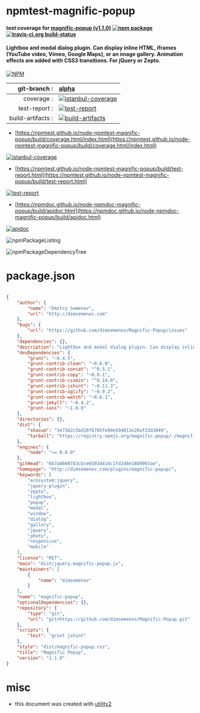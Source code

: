 # npmtest-magnific-popup

#### test coverage for  [magnific-popup (v1.1.0)](http://dimsemenov.com/plugins/magnific-popup/)  [![npm package](https://img.shields.io/npm/v/npmtest-magnific-popup.svg?style=flat-square)](https://www.npmjs.org/package/npmtest-magnific-popup) [![travis-ci.org build-status](https://api.travis-ci.org/npmtest/node-npmtest-magnific-popup.svg)](https://travis-ci.org/npmtest/node-npmtest-magnific-popup)

#### Lightbox and modal dialog plugin. Can display inline HTML, iframes (YouTube video, Vimeo, Google Maps), or an image gallery. Animation effects are added with CSS3 transitions. For jQuery or Zepto.

[![NPM](https://nodei.co/npm/magnific-popup.png?downloads=true&downloadRank=true&stars=true)](https://www.npmjs.com/package/magnific-popup)

| git-branch : | [alpha](https://github.com/npmtest/node-npmtest-magnific-popup/tree/alpha)|
|--:|:--|
| coverage : | [![istanbul-coverage](https://npmtest.github.io/node-npmtest-magnific-popup/build/coverage.badge.svg)](https://npmtest.github.io/node-npmtest-magnific-popup/build/coverage.html/index.html)|
| test-report : | [![test-report](https://npmtest.github.io/node-npmtest-magnific-popup/build/test-report.badge.svg)](https://npmtest.github.io/node-npmtest-magnific-popup/build/test-report.html)|
| build-artifacts : | [![build-artifacts](https://npmtest.github.io/node-npmtest-magnific-popup/glyphicons_144_folder_open.png)](https://github.com/npmtest/node-npmtest-magnific-popup/tree/gh-pages/build)|

- [https://npmtest.github.io/node-npmtest-magnific-popup/build/coverage.html/index.html](https://npmtest.github.io/node-npmtest-magnific-popup/build/coverage.html/index.html)

[![istanbul-coverage](https://npmtest.github.io/node-npmtest-magnific-popup/build/screenCapture.buildCi.browser.%252Ftmp%252Fbuild%252Fcoverage.lib.html.png)](https://npmtest.github.io/node-npmtest-magnific-popup/build/coverage.html/index.html)

- [https://npmtest.github.io/node-npmtest-magnific-popup/build/test-report.html](https://npmtest.github.io/node-npmtest-magnific-popup/build/test-report.html)

[![test-report](https://npmtest.github.io/node-npmtest-magnific-popup/build/screenCapture.buildCi.browser.%252Ftmp%252Fbuild%252Ftest-report.html.png)](https://npmtest.github.io/node-npmtest-magnific-popup/build/test-report.html)

- [https://npmdoc.github.io/node-npmdoc-magnific-popup/build/apidoc.html](https://npmdoc.github.io/node-npmdoc-magnific-popup/build/apidoc.html)

[![apidoc](https://npmdoc.github.io/node-npmdoc-magnific-popup/build/screenCapture.buildCi.browser.%252Ftmp%252Fbuild%252Fapidoc.html.png)](https://npmdoc.github.io/node-npmdoc-magnific-popup/build/apidoc.html)

![npmPackageListing](https://npmtest.github.io/node-npmtest-magnific-popup/build/screenCapture.npmPackageListing.svg)

![npmPackageDependencyTree](https://npmtest.github.io/node-npmtest-magnific-popup/build/screenCapture.npmPackageDependencyTree.svg)



# package.json

```json

{
    "author": {
        "name": "Dmitry Semenov",
        "url": "http://dimsemenov.com"
    },
    "bugs": {
        "url": "https://github.com/dimsemenov/Magnific-Popup/issues"
    },
    "dependencies": {},
    "description": "Lightbox and modal dialog plugin. Can display inline HTML, iframes (YouTube video, Vimeo, Google Maps), or an image gallery. Animation effects are added with CSS3 transitions. For jQuery or Zepto.",
    "devDependencies": {
        "grunt": "~0.4.5",
        "grunt-contrib-clean": "~0.6.0",
        "grunt-contrib-concat": "^0.5.1",
        "grunt-contrib-copy": "~0.8.1",
        "grunt-contrib-cssmin": "^0.14.0",
        "grunt-contrib-jshint": "~0.11.3",
        "grunt-contrib-uglify": "~0.9.2",
        "grunt-contrib-watch": "~0.6.1",
        "grunt-jekyll": "~0.4.2",
        "grunt-sass": "~1.0.0"
    },
    "directories": {},
    "dist": {
        "shasum": "3e7362c5bd18f6785fe99e59d013e20af33d3049",
        "tarball": "https://registry.npmjs.org/magnific-popup/-/magnific-popup-1.1.0.tgz"
    },
    "engines": {
        "node": ">= 0.8.0"
    },
    "gitHead": "6b7a8088783cbce01034414c1fd2d8e1889093ae",
    "homepage": "http://dimsemenov.com/plugins/magnific-popup/",
    "keywords": [
        "ecosystem:jquery",
        "jquery-plugin",
        "zepto",
        "lightbox",
        "popup",
        "modal",
        "window",
        "dialog",
        "gallery",
        "jquery",
        "photo",
        "responsive",
        "mobile"
    ],
    "license": "MIT",
    "main": "dist/jquery.magnific-popup.js",
    "maintainers": [
        {
            "name": "dimsemenov"
        }
    ],
    "name": "magnific-popup",
    "optionalDependencies": {},
    "repository": {
        "type": "git",
        "url": "git+https://github.com/dimsemenov/Magnific-Popup.git"
    },
    "scripts": {
        "test": "grunt jshint"
    },
    "style": "dist/magnific-popup.css",
    "title": "Magnific Popup",
    "version": "1.1.0"
}
```



# misc
- this document was created with [utility2](https://github.com/kaizhu256/node-utility2)
